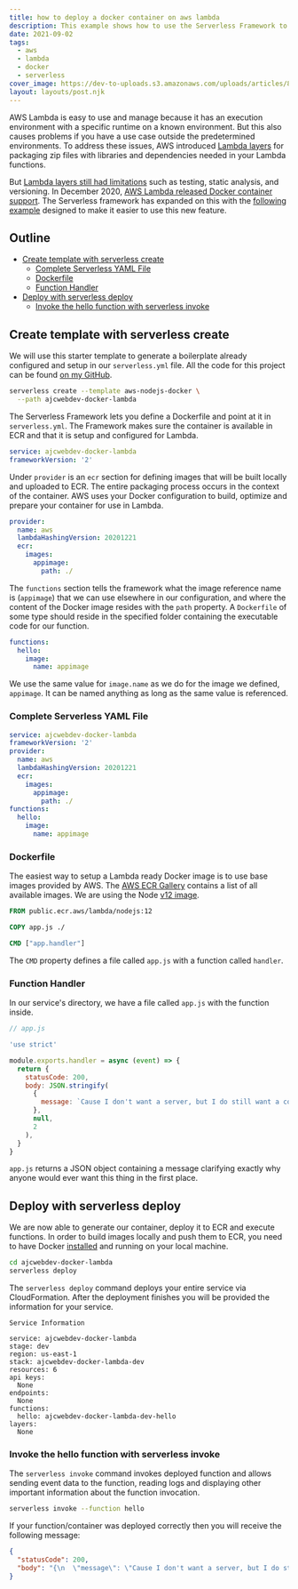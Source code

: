 ```yaml
---
title: how to deploy a docker container on aws lambda
description: This example shows how to use the Serverless Framework to deploy a Docker container on AWS Lambda.
date: 2021-09-02
tags:
  - aws
  - lambda
  - docker
  - serverless
cover_image: https://dev-to-uploads.s3.amazonaws.com/uploads/articles/87ws4w1gmynplrnouvsd.png
layout: layouts/post.njk
---
```


AWS Lambda is easy to use and manage because it has an execution environment with a specific runtime on a known environment. But this also causes problems if you have a use case outside the predetermined environments. To address these issues, AWS introduced [Lambda layers](https://docs.aws.amazon.com/lambda/latest/dg/configuration-layers.html) for packaging zip files with libraries and dependencies needed in your Lambda functions.

But [Lambda layers still had limitations](https://lumigo.io/blog/lambda-layers-when-to-use-it/) such as testing, static analysis, and versioning. In December 2020, [AWS Lambda released Docker container support](https://aws.amazon.com/blogs/aws/new-for-aws-lambda-container-image-support/). The Serverless framework has expanded on this with the [following example](https://www.serverless.com/blog/container-support-for-lambda) designed to make it easier to use this new feature.

## Outline

* [Create template with serverless create](#create-template-with-serverless-create)
  * [Complete Serverless YAML File](#complete-serverless-yaml-file)
  * [Dockerfile](#dockerfile)
  * [Function Handler](#function-handler)
* [Deploy with serverless deploy](#deploy-with-serverless-deploy)
  * [Invoke the hello function with serverless invoke](#invoke-the-hello-function-with-serverless-invoke)

## Create template with serverless create

We will use this starter template to generate a boilerplate already configured and setup in our `serverless.yml` file. All the code for this project can be found [on my GitHub](https://github.com/ajcwebdev/ajcwebdev-docker-lambda).

```bash
serverless create --template aws-nodejs-docker \
  --path ajcwebdev-docker-lambda
```

The Serverless Framework lets you define a Dockerfile and point at it in `serverless.yml`. The Framework makes sure the container is available in ECR and that it is setup and configured for Lambda.

```yaml
service: ajcwebdev-docker-lambda
frameworkVersion: '2'
```

Under `provider` is an `ecr` section for defining images that will be built locally and uploaded to ECR. The entire packaging process occurs in the context of the container. AWS uses your Docker configuration to build, optimize and prepare your container for use in Lambda.

```yaml
provider:
  name: aws
  lambdaHashingVersion: 20201221
  ecr:
    images:
      appimage:
        path: ./
```

The `functions` section tells the framework what the image reference name is (`appimage`) that we can use elsewhere in our configuration, and where the content of the Docker image resides with the `path` property. A `Dockerfile` of some type should reside in the specified folder containing the executable code for our function.

```yaml
functions:
  hello:
    image:
      name: appimage
```

We use the same value for `image.name` as we do for the image we defined, `appimage`. It can be named anything as long as the same value is referenced.

### Complete Serverless YAML File

```yaml
service: ajcwebdev-docker-lambda
frameworkVersion: '2'
provider:
  name: aws
  lambdaHashingVersion: 20201221
  ecr:
    images:
      appimage:
        path: ./
functions:
  hello:
    image:
      name: appimage
```

### Dockerfile

The easiest way to setup a Lambda ready Docker image is to use base images provided by AWS. The [AWS ECR Gallery](https://gallery.ecr.aws/) contains a list of all available images. We are using the Node [v12 image](https://gallery.ecr.aws/lambda/nodejs:12).

```dockerfile
FROM public.ecr.aws/lambda/nodejs:12

COPY app.js ./

CMD ["app.handler"]
```

The `CMD` property defines a file called `app.js` with a function called `handler`.

### Function Handler

In our service's directory, we have a file called `app.js` with the function inside.

```js
// app.js

'use strict'

module.exports.handler = async (event) => {
  return {
    statusCode: 200,
    body: JSON.stringify(
      {
        message: `Cause I don't want a server, but I do still want a container`
      },
      null,
      2
    ),
  }
}
```

`app.js` returns a JSON object containing a message clarifying exactly why anyone would ever want this thing in the first place.

## Deploy with serverless deploy

We are now able to generate our container, deploy it to ECR and execute functions. In order to build images locally and push them to ECR, you need to have Docker [installed](https://docs.docker.com/get-docker/) and running on your local machine.

```bash
cd ajcwebdev-docker-lambda
serverless deploy
```

The `serverless deploy` command deploys your entire service via CloudFormation. After the deployment finishes you will be provided the information for your service.

```
Service Information

service: ajcwebdev-docker-lambda
stage: dev
region: us-east-1
stack: ajcwebdev-docker-lambda-dev
resources: 6
api keys:
  None
endpoints:
  None
functions:
  hello: ajcwebdev-docker-lambda-dev-hello
layers:
  None
```

### Invoke the hello function with serverless invoke

The `serverless invoke` command invokes deployed function and allows sending event data to the function, reading logs and displaying other important information about the function invocation.

```bash
serverless invoke --function hello
```

If your function/container was deployed correctly then you will receive the following message:

```json
{
  "statusCode": 200,
  "body": "{\n  \"message\": \"Cause I don't want a server, but I do still want a container\"\n}"
}
```